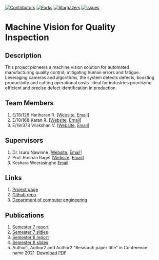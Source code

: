 [![Contributors][contributors-shield]][contributors-url]
[![Forks][forks-shield]][forks-url]
[![Stargazers][stars-shield]][stars-url]
[![Issues][issues-shield]][issues-url]

#  Machine Vision for Quality Inspection

## Description

This project pioneers a machine vision solution for automated manufacturing quality control, mitigating human errors and fatigue. Leveraging cameras and algorithms, the system detects defects, boosting productivity and cutting operational costs. Ideal for industries prioritizing efficient and precise defect identification in production.



## Team Members
1. E/18/128 Hariharan R. [[Website](http://www.ce.pdn.ac.lk/e18-batch/), [Email](mailto:e18128@eng.pdn.ac.lk)]
2. E/18/168 Karan R. [[Website](http://www.ce.pdn.ac.lk/e15-batch/), [Email](mailto:e18168@eng.pdn.ac.lk)]
3. E/18/373 Vilakshan V. [[Website](http://www.ce.pdn.ac.lk/e15-batch/), [Email](mailto:e18373@eng.pdn.ac.lk)]


## Supervisors
1. Dr. Isuru Nawinne [[Website](http://www.ce.pdn.ac.lk/academic-staff/), [Email](mailto:lecturer@ce.pdn.ac.lk)]
2. Prof. Roshan Ragel [[Website](http://www.ce.pdn.ac.lk/academic-staff/), [Email](mailto:lecturer@ce.pdn.ac.lk)]
2. Keshara Weerasinghe [Email](keshara2032@gmail.com)


## Links

1. [Project page](https://cepdnaclk.github.io/e15-4yp-minimal-template)
2. [Github repo](https://github.com/cepdnaclk/e15-4yp-minimal-template)
3. [Department of computer engineering](http://ce.pdn.ac.lk)


## Publications
1. [Semester 7 report](https://cepdnaclk.github.io/e15-4yp-minimal-template)
2. [Semester 7 sldies](https://cepdnaclk.github.io/e15-4yp-minimal-template)
3. [Semester 8 report](https://cepdnaclk.github.io/e15-4yp-minimal-template)
4. [Semester 8 slides](https://cepdnaclk.github.io/e15-4yp-minimal-template)
5. Author1, Author2 and Author2 "Research paper title" in Conference name 2021. [Download PDF ](https://cepdnaclk.github.io/e15-4yp-minimal-template)


<!-- MARKDOWN LINKS & IMAGES -->
<!-- https://www.markdownguide.org/basic-syntax/#reference-style-links -->
[contributors-shield]: https://img.shields.io/github/contributors/cepdnaclk/e18-4yp-machine-vision-for-quality-inspection?style=for-the-badge
[contributors-url]: https://github.com/cepdnaclk/e18-4yp-machine-vision-for-quality-inspection/contributors
[forks-shield]: https://img.shields.io/github/forks/cepdnaclk/e18-4yp-machine-vision-for-quality-inspection?style=for-the-badge
[forks-url]: https://github.com/othneildrew/Best-README-Template/network/members
[stars-shield]: https://img.shields.io/github/stars/cepdnaclk/e18-4yp-machine-vision-for-quality-inspection?style=for-the-badge
[stars-url]: https://github.com/cepdnaclk/e18-4yp-machine-vision-for-quality-inspection/stargazers
[issues-shield]: https://img.shields.io/github/issues/cepdnaclk/e18-4yp-machine-vision-for-quality-inspection?style=for-the-badge
[issues-url]: https://github.com/cepdnaclk/e18-4yp-machine-vision-for-quality-inspection/issues